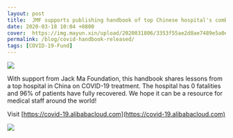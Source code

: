 ```yaml
---
layout: post
title:  JMF supports publishing handbook of top Chinese hospital's combat experience against COVID-19 for healthcare providers wordwide
date: 2020-03-18 10:04 +0800
cover:  https://img.mayun.xin/upload/2020031806/3353f55ae2d8ae7489e5a0ededaec2be.png
permalink: /blog/covid-handbook-released/
tags: [COVID-19-Fund]
---
```


![](https://img.mayun.xin/upload/2020031806/a193279f75420213a7628dd87d1da464.png)

With support from Jack Ma Foundation, this handbook shares lessons from a top hospital in China on COVID-19 treatment. The hospital has 0 fatalities and 96% of patients have fully recovered. We hope it can be a resource for medical staff around the world! 

Visit [https://covid-19.alibabacloud.com](https://covid-19.alibabacloud.com)

![](https://img.mayun.xin/upload/2020031806/3353f55ae2d8ae7489e5a0ededaec2be.png)
